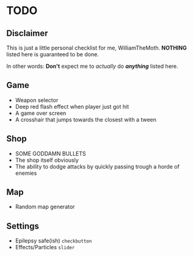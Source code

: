 # TODO

## Disclaimer
This is just a little personal checklist for me, WilliamTheMoth. __NOTHING__ listed here is guaranteed to be done.

In other words: __Don't__ expect me to *actually* do ***anything*** listed here.

## Game
- Weapon selector
- Deep red flash effect when player just got hit
- A game over screen
- A crosshair that jumps towards the closest with a tween

## Shop
- SOME GODDAMN BULLETS
- The shop itself obviously
- The ability to dodge attacks by quickly passing trough a horde of enemies

## Map
- Random map generator

## Settings
- Epilepsy safe(ish) `checkbutton`
- Effects/Particles `slider`
